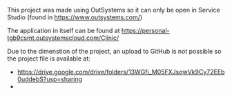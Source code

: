 This project was made using OutSystems so it can only be open in Service Studio (found in https://www.outsystems.com/)

The application in itself can be found at https://personal-tgb9csmt.outsystemscloud.com/Clinic/

Due to the dimenstion of the project, an upload to GitHub is not possible so the project file is available at:
- https://drive.google.com/drive/folders/13WGfi_M05FXJsqwVk9Cy72EEb0uddebS?usp=sharing
- 
